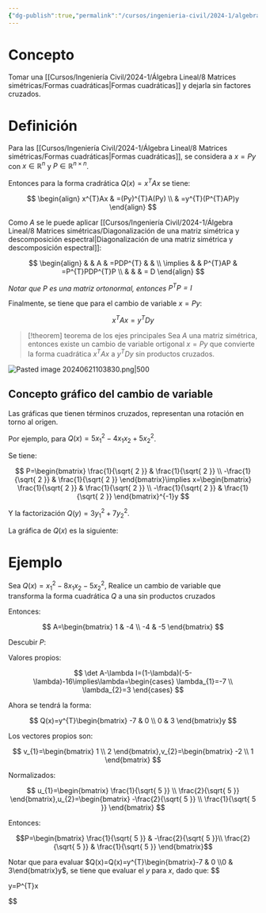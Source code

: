 ```yaml
---
{"dg-publish":true,"permalink":"/cursos/ingenieria-civil/2024-1/algebra-lineal/8-matrices-simetricas/cambio-de-variable-de-la-forma-cuadratica/","tags":["ExMAT1203"]}
---
```


# Concepto

Tomar una [[Cursos/Ingeniería Civil/2024-1/Álgebra Lineal/8 Matrices simétricas/Formas cuadráticas\|Formas cuadráticas]] y dejarla sin factores cruzados.

# Definición

Para las [[Cursos/Ingeniería Civil/2024-1/Álgebra Lineal/8 Matrices simétricas/Formas cuadráticas\|Formas cuadráticas]], se considera a $x=Py$ con $x \in \mathbb{R}^{n}$ y $P \in \mathbb{R}^{n\times n}$.

Entonces para la forma cradrática $Q(x)=x^{T}Ax$ se tiene:

$$
\begin{align}
x^{T}Ax & =(Py)^{T}A(Py) \\
 & =y^{T}(P^{T}AP)y
\end{align}
$$

Como $A$ se le puede aplicar [[Cursos/Ingeniería Civil/2024-1/Álgebra Lineal/8 Matrices simétricas/Diagonalización de una matriz simétrica y descomposición espectral\|Diagonalización de una matriz simétrica y descomposición espectral]]:

$$
\begin{align}
 &  & A & =PDP^{T} &  & \\
\implies &  & P^{T}AP & =P^{T}PDP^{T}P \\
 &  &  & = D 
\end{align}
$$

_Notar que $P$ es una matriz ortonormal, entonces $P^{T}P=I$_

Finalmente, se tiene que para el cambio de variable $x=Py$:

$$
x^{T}Ax=y^{T}Dy
$$

> [!theorem] teorema de los ejes principales
> Sea $A$ una matriz simétrica, entonces existe un cambio de variable ortigonal $x=Py$ que convierte la forma cuadrática $x^{T}Ax$ a $y^{T}Dy$ sin productos cruzados.

![Pasted image 20240621103830.png|500](/img/user/Cursos/Ingenier%C3%ADa%20Civil/2024-1/%C3%81lgebra%20Lineal/8%20Matrices%20sim%C3%A9tricas/attachments/Pasted%20image%2020240621103830.png)

## Concepto gráfico del cambio de variable

Las gráficas que tienen términos cruzados, representan una rotación en torno al origen.

Por ejemplo, para $Q(x)=5x_{1}^{2}-4x_{1}x_{2}+5x_{2}^{2}$.

Se tiene:

$$
P=\begin{bmatrix}
\frac{1}{\sqrt{ 2 }} & \frac{1}{\sqrt{ 2 }} \\
-\frac{1}{\sqrt{ 2 }} & \frac{1}{\sqrt{ 2 }}
\end{bmatrix}\implies x=\begin{bmatrix}
\frac{1}{\sqrt{ 2 }} & \frac{1}{\sqrt{ 2 }} \\
-\frac{1}{\sqrt{ 2 }} & \frac{1}{\sqrt{ 2 }}
\end{bmatrix}^{-1}y
$$

Y la factorización $Q(y)=3y_{1}^{2}+7y_{2}^{2}$.

La gráfica de $Q(x)$ es la siguiente:

# Ejemplo

Sea $Q(x)=x_{1}^{2}-8x_{1}x_{2}-5x_{2}^{2}$, Realice un cambio de variable que transforma la forma cuadrática $Q$ a una sin productos cruzados

Entonces:

$$
A=\begin{bmatrix}
1 & -4 \\
-4 & -5
\end{bmatrix}
$$

Descubir $P$:

Valores propios:

$$
\det A-\lambda I=(1-\lambda)(-5-\lambda)-16\implies\lambda=\begin{cases}
\lambda_{1}=-7 \\
\lambda_{2}=3
\end{cases}
$$

Ahora se tendrá la forma:

$$
Q(x)=y^{T}\begin{bmatrix}
-7 & 0 \\
0 & 3
\end{bmatrix}y
$$

Los vectores propios son:

$$
v_{1}=\begin{bmatrix}
1 \\
2
\end{bmatrix},v_{2}=\begin{bmatrix}
-2 \\
1
\end{bmatrix}
$$

Normalizados:

$$
u_{1}=\begin{bmatrix}
\frac{1}{\sqrt{ 5 }} \\
\frac{2}{\sqrt{ 5 }}
\end{bmatrix},u_{2}=\begin{bmatrix}
-\frac{2}{\sqrt{ 5 }} \\
\frac{1}{\sqrt{ 5 }}
\end{bmatrix}
$$

Entonces:

$$P=\begin{bmatrix}
\frac{1}{\sqrt{ 5 }}  & -\frac{2}{\sqrt{ 5 }}\\
\frac{2}{\sqrt{ 5 }} & \frac{1}{\sqrt{ 5 }}
\end{bmatrix}$$

Notar que para evaluar $Q(x)=Q(x)=y^{T}\begin{bmatrix}-7 & 0 \\0 & 3\end{bmatrix}y$, se tiene que evaluar el $y$ para $x$, dado que:
$$

y=P^{T}x

$$


